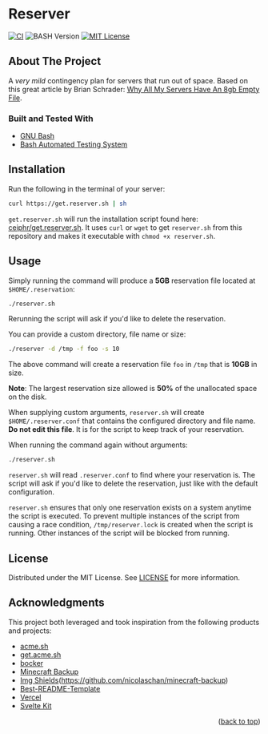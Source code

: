 <div id="top"></div>

# Reserver

<!-- TODO: Logo -->

[![CI][ci-shield]][ci-url]
![BASH Version][bash-version]
[![MIT License][license-shield]][license-url]

## About The Project

A _very mild_ contingency plan for servers that run out of space.
Based on this great article by Brian Schrader:
[Why All My Servers Have An 8gb Empty File](https://brianschrader.com/archive/why-all-my-servers-have-an-8gb-empty-file/).

<!-- TODO: Justify the script. -->

### Built and Tested With

-   [GNU Bash](https://www.gnu.org/software/bash/)
-   [Bash Automated Testing System](https://github.com/bats-core/bats-core)

## Installation

Run the following in the terminal of your server:

```sh
curl https://get.reserver.sh | sh
```

`get.reserver.sh` will run the installation script found here: [ceiphr/get.reserver.sh](https://github.com/ceiphr/get.reserver.sh). It uses `curl` or `wget` to get `reserver.sh` from this repository and makes it executable with `chmod +x reserver.sh`.

## Usage

Simply running the command will produce a **5GB** reservation file located at `$HOME/.reservation`:

```sh
./reserver.sh
```

Rerunning the script will ask if you'd like to delete the reservation.

You can provide a custom directory, file name or size:

```sh
./reserver -d /tmp -f foo -s 10
```

The above command will create a reservation file `foo` in `/tmp` that is **10GB** in size.

**Note**: The largest reservation size allowed is **50%** of the unallocated space on the disk.

When supplying custom arguments, `reserver.sh` will create `$HOME/.reserver.conf` that contains the configured directory and file name. **Do not edit this file**. It is for the script to keep track of your reservation.

When running the command again without arguments:

```sh
./reserver.sh
```

`reserver.sh` will read `.reserver.conf` to find where your reservation is. The script will ask if you'd like to delete the reservation, just like with the default configuration.

`reserver.sh` ensures that only one reservation exists on a system anytime the script is executed. To prevent multiple instances of the script from causing a race condition, `/tmp/reserver.lock` is created when the script is running. Other instances of the script will be blocked from running.

## License

Distributed under the MIT License. See [LICENSE](https://github.com/ceiphr/reserver/blob/main/LICENSE) for more information.

## Acknowledgments

This project both leveraged and took inspiration from the following products and projects:

-   [acme.sh](https://github.com/acmesh-official/acme.sh)
-   [get.acme.sh](https://github.com/acmesh-official/get.acme.sh)
-   [bocker](https://github.com/p8952/bocker)
-   [Minecraft Backup](https://github.com/nicolaschan/minecraft-backup)
-   [Img Shields](https://shields.io)(https://github.com/nicolaschan/minecraft-backup)
-   [Best-README-Template](https://github.com/othneildrew/Best-README-Template/blob/master/README.md)
-   [Vercel](https://vercel.com)
-   [Svelte Kit](https://kit.svelte.dev/)

<p align="right">(<a href="#top">back to top</a>)</p>

[bash-version]: https://img.shields.io/badge/Bash-v4.4%5E-green?&logo=gnubash&logoColor=white
[ci-shield]: https://img.shields.io/github/workflow/status/ceiphr/reserver/CI?color=green&logo=github
[ci-url]: https://github.com/ceiphr/reserver/actions/workflows/main.yml
[license-shield]: https://img.shields.io/github/license/ceiphr/reserver
[license-url]: https://github.com/othneildrew/Best-README-Template/blob/master/LICENSE.txt
